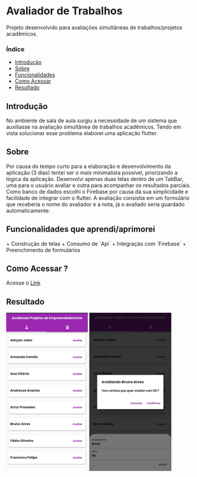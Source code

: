 # Avaliador de Trabalhos
Projeto desenvolvido para avaliações simultâneas de trabalhos/projetos acadêmicos.
<h3>Índice</h3>
<ul>
<li><a href="#introducao">Introdução</a></li>
<li><a href="#sobre">Sobre</a></li>
<li><a href="#funcionalidades">Funcionalidades</a></li>
<li><a href="#como-acessar">Como Acessar</a></li>
<li><a href="#resultado">Resultado</a></li>
</ul>

<h2 class="introducao">Introdução</h2>
No ambiente de sala de aula surgiu a necessidade de um sistema que auxiliasse na avaliação simultânea de trabalhos acadêmicos.
Tendo em vista solucionar esse problema elaborei uma aplicação flutter.

<h2 class="sobre">Sobre</h2>
Por causa do tempo curto para a elaboração e desenvolvimento da aplicação (3 dias) tentei ser o mais minimalista possível, priorizando a lógica da aplicação.
Desenvolvi apenas duas telas dentro de um TabBar, uma para o usuário avaliar e outra para acompanhar os resultados parciais. Como banco de dados escolhi o Firebase por causa da sua simplicidade e facilidade de integrar com o flutter.
A avaliação consistia em um formulário que receberia o nome do avaliador e a nota, já o avaliado seria guardado automaticamente.

<h2 class="funcionalidades">Funcionalidades que aprendi/aprimorei</h2>
+ Construção de telas
+ Consumo de `Api`
+ Integração com `Firebase`
+ Preenchimento de formulários

<h2 class="como-acessar">Como Acessar ?</h2>
Acesse o <a href="https://avaliador-de-trabalhos.netlify.app/#/">Link</a>


<h2 class="resultado">Resultado</h2>
<div>
    <img src="https://github.com/ravelsoares/avaliacao_de_projetos/blob/main/Screenshot_20220526-172525_Chrome.jpg" alt="Foto da tela de trabalhos" height="425">
    <img src="https://github.com/ravelsoares/avaliacao_de_projetos/blob/main/Screenshot_20220526-172550_Chrome.jpg" alt="Foto do formulário de avaliação" height="425"> 
</div>
